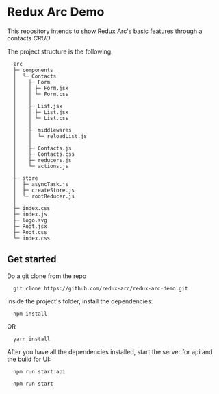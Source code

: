 # Redux Arc Demo

This repository intends to show Redux Arc's basic features through a  contacts *CRUD*

The project structure is the following:

```
  src
  ├─ components
  │  └─ Contacts
  │    ├─ Form
  │    │ ├─ Form.jsx
  │    │ └─ Form.css
  │    │
  │    ├─ List.jsx
  │    │ ├─ List.jsx
  │    │ └─ List.css
  │    │
  │    ├─ middlewares
  │    │  └─ reloadList.js
  │    │
  │    ├─ Contacts.js
  │    ├─ Contacts.css
  │    ├─ reducers.js
  │    └─ actions.js
  │
  ├─ store
  │  ├─ asyncTask.js
  │  ├─ createStore.js
  │  └─ rootReducer.js
  │
  ├─ index.css
  ├─ index.js
  ├─ logo.svg
  ├─ Root.jsx
  ├─ Root.css
  └─ index.css
```


## Get started

Do a git clone from the repo

```
  git clone https://github.com/redux-arc/redux-arc-demo.git
```

inside the project's folder, install the dependencies:

```
  npm install
```

OR

```
  yarn install
```


After you have all the dependencies installed, start the server for api and the build for UI:

```
  npm run start:api

  npm run start
```
